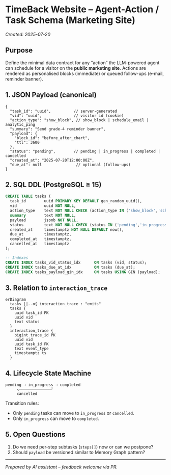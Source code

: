 # TimeBack Website – Agent-Action / Task Schema (Marketing Site)

*Created: 2025-07-20*

## Purpose
Define the minimal data contract for any “action” the LLM-powered agent can schedule for a visitor on the **public marketing site**.  Actions are rendered as personalised blocks (immediate) or queued follow-ups (e-mail, reminder banner).

## 1. JSON Payload (canonical)
```jsonc
{
  "task_id": "uuid",          // server-generated
  "vid": "uuid",              // visitor id (cookie)
  "action_type": "show_block", // show_block | schedule_email | analytic_ping
  "summary": "Send grade-4 reminder banner",
  "payload": {
    "block_id": "before_after_chart",
    "ttl": 3600
  },
  "status": "pending",        // pending | in_progress | completed | cancelled
  "created_at": "2025-07-20T12:00:00Z",
  "due_at": null               // optional (follow-ups)
}
```

## 2. SQL DDL  (PostgreSQL ≥ 15)
```sql
CREATE TABLE tasks (
  task_id        uuid PRIMARY KEY DEFAULT gen_random_uuid(),
  vid            uuid NOT NULL,
  action_type    text NOT NULL CHECK (action_type IN ('show_block','schedule_email','analytic_ping')),
  summary        text NOT NULL,
  payload        jsonb NOT NULL,
  status         text NOT NULL CHECK (status IN ('pending','in_progress','completed','cancelled')),
  created_at     timestamptz NOT NULL DEFAULT now(),
  due_at         timestamptz,
  completed_at   timestamptz,
  cancelled_at   timestamptz
);

-- Indexes
CREATE INDEX tasks_vid_status_idx      ON tasks (vid, status);
CREATE INDEX tasks_due_at_idx          ON tasks (due_at);
CREATE INDEX tasks_payload_gin_idx     ON tasks USING GIN (payload);
```

## 3. Relation to `interaction_trace`
```mermaid
erDiagram
  tasks ||--o{ interaction_trace : "emits"
  tasks {
    uuid task_id PK
    uuid vid
    text status
  }
  interaction_trace {
    bigint trace_id PK
    uuid vid
    uuid task_id FK
    text event_type
    timestamptz ts
  }
```

## 4. Lifecycle State Machine
```
pending → in_progress → completed
     ↘──────────────┘
     cancelled
```
Transition rules:
* Only `pending` tasks can move to `in_progress` or `cancelled`.
* Only `in_progress` can move to `completed`.

## 5. Open Questions
1. Do we need per-step subtasks (`steps[]`) now or can we postpone?
2. Should `payload` be versioned similar to Memory Graph pattern?

---
*Prepared by AI assistant – feedback welcome via PR.* 